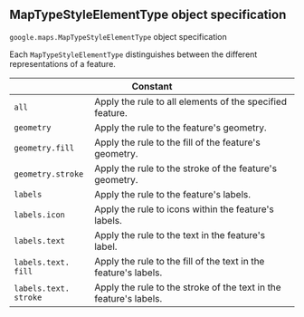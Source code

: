 <h2 id="MapTypeStyleElementType"> MapTypeStyleElementType object specification </h2><p>
<code><span itemprop="path">google.maps</span>.<span itemprop="name">MapTypeStyleElementType</span></code>
object specification
</p><p>Each <code>MapTypeStyleElementType</code> distinguishes between the different representations of a feature.</p><div class="devsite-table-wrapper"><table class="constants responsive" summary="object MapTypeStyleElementType - Constants">
<thead>
<tr><th colspan="2">Constant</th>
</tr></thead>
<tbody>
<tr>
<td><code><span>all</span></code></td>
<td>Apply the rule to all elements of the specified feature.</td>
</tr>
<tr>
<td><code><span>geometry</span></code></td>
<td>Apply the rule to the feature's geometry.</td>
</tr>
<tr>
<td><code><span>geometry.<wbr>fill</span></code></td>
<td>Apply the rule to the fill of the feature's geometry.</td>
</tr>
<tr>
<td><code><span>geometry.<wbr>stroke</span></code></td>
<td>Apply the rule to the stroke of the feature's geometry.</td>
</tr>
<tr>
<td><code><span>labels</span></code></td>
<td>Apply the rule to the feature's labels.</td>
</tr>
<tr>
<td><code><span>labels.<wbr>icon</span></code></td>
<td>Apply the rule to icons within the feature's labels.</td>
</tr>
<tr>
<td><code><span>labels.<wbr>text</span></code></td>
<td>Apply the rule to the text in the feature's label.</td>
</tr>
<tr>
<td><code><span>labels.<wbr>text.<wbr>fill</span></code></td>
<td>Apply the rule to the fill of the text in the feature's labels.</td>
</tr>
<tr>
<td><code><span>labels.<wbr>text.<wbr>stroke</span></code></td>
<td>Apply the rule to the stroke of the text in the feature's labels.</td>
</tr>
</tbody>
</table></div>